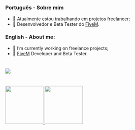 #

### Português - Sobre mim

* 🔭 Atualmente estou trabalhando em projetos freelancer;
* 🌱 Desenvolvedor e Beta Tester do [FiveM](https://fivem.net/).

### English - About me:</p>

* 🔭 I’m currently working on freelance projects;
* 🌱 [FiveM](https://fivem.net/) Developer and Beta Tester.
#

<div>
  <a href="https://discord.gg/cxWCtvdfMy" target="_blank">
    <img src="https://img.shields.io/badge/Discord-7289DA?style=for-the-badge&logo=discord&logoColor=white" target="_blank">
  </a>
</div>

#

<div>
  <a href="https://github.com/lucasstriker">
  <img height="120em" src="https://github-readme-stats.vercel.app/api?username=lucasstriker&hide=contribs,prs&theme=ayu-mirage&show_icons=true">
  <img height="120em" src="https://github-readme-stats.vercel.app/api/top-langs/?username=lucasstriker&layout=compact&theme=ayu-mirage&langs_count=10">
</div>
